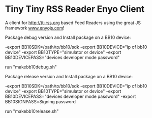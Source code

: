 Tiny Tiny RSS Reader Enyo Client
===========================

A client for http://tt-rss.org based Feed Readers using the great JS framework www.enyojs.com!


Package debug version and Install package on a BB10 device:

-export BB10SDK=/path/to/bb10/sdk
-export BB10DEVICE="ip of bb10 device"
-export BB10TYPE="simulator or device"
-export BB10DEVICEPASS="devices developer mode password"

run "makebb10debug.sh"


Package release version and Install package on a BB10 device:

-export BB10SDK=/path/to/bb10/sdk
-export BB10DEVICE="ip of bb10 device"
-export BB10TYPE="simulator or device"
-export BB10DEVICEPASS="devices developer mode password"
-export BB10SIGNPASS=Signing password

run "makebb10release.sh"
